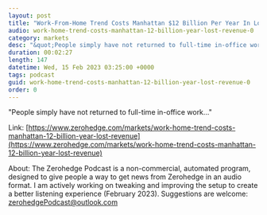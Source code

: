 ```yaml
---
layout: post
title: "Work-From-Home Trend Costs Manhattan $12 Billion Per Year In Lost Revenue"
audio: work-home-trend-costs-manhattan-12-billion-year-lost-revenue-0
category: markets
desc: "&quot;People simply have not returned to full-time in-office work...&quot;"
duration: 00:02:27
length: 147
datetime: Wed, 15 Feb 2023 03:25:00 +0000
tags: podcast
guid: work-home-trend-costs-manhattan-12-billion-year-lost-revenue-0
order: 0
---
```

&quot;People simply have not returned to full-time in-office work...&quot;

Link: [https://www.zerohedge.com/markets/work-home-trend-costs-manhattan-12-billion-year-lost-revenue](https://www.zerohedge.com/markets/work-home-trend-costs-manhattan-12-billion-year-lost-revenue)

About: The Zerohedge Podcast is a non-commercial, automated program, designed to give people a way to get news from Zerohedge in an audio format.  I am actively working on tweaking and improving the setup to create a better listening experience (February 2023).  Suggestions are welcome: [zerohedgePodcast@outlook.com](mailto:zerohedgePodcast@outlook.com)